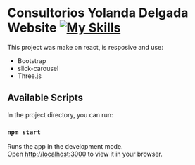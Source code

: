 
# Consultorios Yolanda Delgada Website [![My Skills](https://skills.thijs.gg/icons?i=react,bootstrap,threejs)](https://skills.thijs.gg)


This project was make on react, is resposive and use:
* Bootstrap
* slick-carousel
* Three.js

## Available Scripts

In the project directory, you can run:

### `npm start`

Runs the app in the development mode.\
Open [http://localhost:3000](http://localhost:3000) to view it in your browser.
